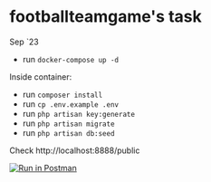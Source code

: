 # footballteamgame's task

Sep `23

- run `docker-compose up -d`

Inside container:
- run `composer install`
- run `cp .env.example .env`
- run `php artisan key:generate`
- run `php artisan migrate`
- run `php artisan db:seed`

Check http://localhost:8888/public

[![Run in Postman](https://run.pstmn.io/button.svg)](https://elements.getpostman.com/redirect?entityId=6755146-f70e09c5-2a26-4ad8-8043-1f75fdb64a29&entityType=collection)